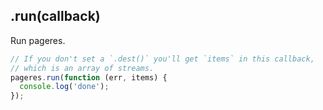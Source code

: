 ## .run(callback)

Run pageres.

```js
// If you don't set a `.dest()` you'll get `items` in this callback, 
// which is an array of streams.
pageres.run(function (err, items) {
  console.log('done');
});
```

